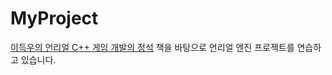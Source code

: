 # MyProject
[이득우의 언리얼 C++ 게임 개발의 정석](http://www.acornpub.co.kr/book/unreal-c) 책을 바탕으로 언리얼 엔진 프로젝트를 연습하고 있습니다.
